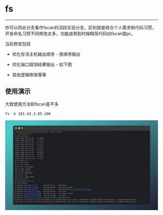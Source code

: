 # fs


---

你可以将此分支看作fscan的活跃实验分支，区别就是结合个人需求和代码习惯，开发命名习惯不同修改太多，功能成熟到时候精简代码向fscan提pr。

当前修改包括

* 优化存活主机输出顺序 - 按顺序输出

* 优化端口探测结果输出 - 如下图
* 其他逻辑修改等等





##  使用演示

大致使用方法和fscan差不多

```
fs -h 101.43.3.85-100
```

![image-20240604192710413](./img/image-20240604192710413.png)
